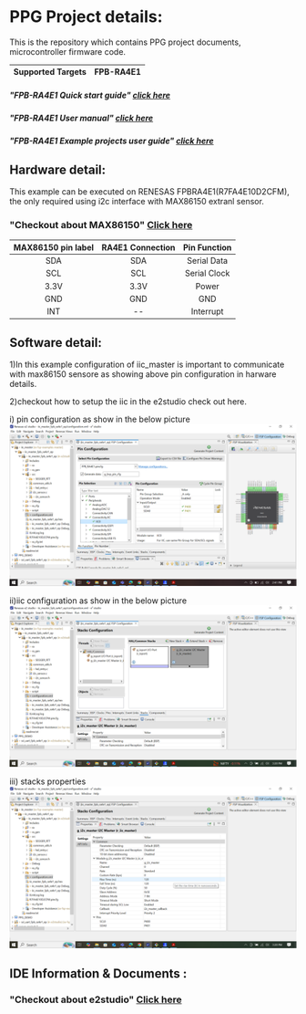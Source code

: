 # PPG Project details:

This is the repository which contains PPG project documents, microcontroller firmware code.

| Supported Targets | FPB-RA4E1 | 
| :----------------- | :--------- |
</center>

##### "FPB-RA4E1 Quick start guide" [click here](https://www.renesas.com/en/document/qsg/fpb-ra4e1-quick-start-guide?r=1527296#:~:text=The%20FPB%2DRA4E1%20Fast%20Prototyping,make%20further%20investments%20in%20tools.)
</center>

##### "FPB-RA4E1 User manual" [click here](https://www.renesas.com/en/document/mat/fpb-ra4e1-users-manual?srsltid=AfmBOorcaggMb13ZcnLC2UZd9g_1g280orFuA-2et-hcn7GL4Gg3oa5H)
</center>

##### "FPB-RA4E1 Example projects user guide" [click here](https://github.com/renesas/ra-fsp-examples/blob/master/example_projects/Example%20Project%20Usage%20Guide.pdf)
</center>

## Hardware detail:
This example can be executed on RENESAS FPBRA4E1(R7FA4E10D2CFM), the only required using i2c interface with MAX86150 extranl sensor.

### "Checkout about MAX86150" [Click here](https://github.com/Protocentral/protocentral_max86150_ecg_ppg/blob/master/README.md)

 |MAX86150 pin label| RA4E1 Connection  |Pin Function      |
 |:-----------------: |:---------------------:|:------------------:|
 | SDA              | SDA                  |  Serial Data     |
 | SCL              | SCL                  |  Serial Clock    |
 | 3.3V             | 3.3V                 |  Power           |
 | GND              | GND                  |  GND             |
 | INT              | --                   |  Interrupt        |

## Software detail:
1)In this example  configuration of iic_master is important to communicate with max86150 sensore as showing above pin 
  configuration in harware details.
  </center>
  
2)checkout how to setup the iic in the e2studio check out here. 
</center>

i) pin configuration as show in the below picture 
![picture](./e2studio/pictures/Configure_RA4E1.png)
</center>

ii)iic configuration as show in the below picture 
![picture](./e2studio/pictures/iic_stacks.png)
</center>

iii) stacks properties
![picture](./e2studio/pictures/stacks_properties.png)



## IDE Information & Documents :

### "Checkout about e2studio" [Click here](https://www.renesas.com/en/software-tool/e-studio?srsltid=AfmBOoofsyZ-vZtebnAy63cVHOU4tqkWEnhXESOGg8qhTQyPTHtpYvmC)

